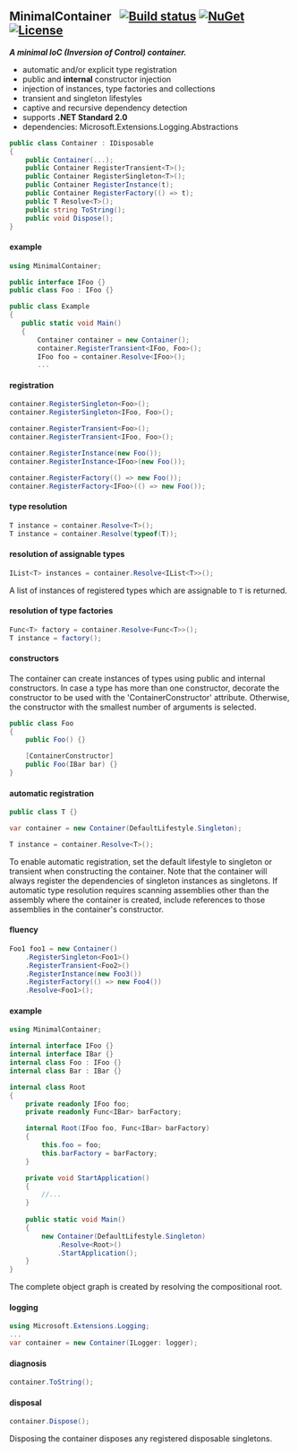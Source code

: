 ## MinimalContainer&nbsp;&nbsp; [![Build status](https://ci.appveyor.com/api/projects/status/xig5mmbk9lqus99h?svg=true)](https://ci.appveyor.com/project/dshe/MinimalContainer) [![NuGet](https://img.shields.io/nuget/vpre/MinimalContainer.svg)](https://www.nuget.org/packages/MinimalContainer/) [![License](https://img.shields.io/badge/license-Apache%202.0-7755BB.svg)](https://opensource.org/licenses/Apache-2.0)
***A minimal IoC (Inversion of Control) container.***
- automatic and/or explicit type registration
- public and **internal** constructor injection
- injection of instances, type factories and collections
- transient and singleton lifestyles
- captive and recursive dependency detection
- supports **.NET Standard 2.0**
- dependencies: Microsoft.Extensions.Logging.Abstractions
```csharp
public class Container : IDisposable
{
    public Container(...);
    public Container RegisterTransient<T>();
    public Container RegisterSingleton<T>();
    public Container RegisterInstance(t);
    public Container RegisterFactory(() => t);
    public T Resolve<T>();
    public string ToString();
    public void Dispose();
}
```
#### example
```csharp
using MinimalContainer;

public interface IFoo {}
public class Foo : IFoo {}

public class Example
{
   public static void Main()
   {
       Container container = new Container();
       container.RegisterTransient<IFoo, Foo>();
       IFoo foo = container.Resolve<IFoo>();
       ...
```
#### registration
```csharp
container.RegisterSingleton<Foo>();
container.RegisterSingleton<IFoo, Foo>();

container.RegisterTransient<Foo>();
container.RegisterTransient<IFoo, Foo>();

container.RegisterInstance(new Foo());
container.RegisterInstance<IFoo>(new Foo());

container.RegisterFactory(() => new Foo());
container.RegisterFactory<IFoo>(() => new Foo());
```
#### type resolution
```csharp
T instance = container.Resolve<T>();
T instance = container.Resolve(typeof(T));
```
#### resolution of assignable types
```csharp
IList<T> instances = container.Resolve<IList<T>>();
```
A list of instances of registered types which are assignable to `T` is returned.
#### resolution of type factories
```csharp
Func<T> factory = container.Resolve<Func<T>>();
T instance = factory();
```
#### constructors
The container can create instances of types using public and internal constructors. In case a type has more than one constructor, decorate the constructor to be used with the 'ContainerConstructor' attribute. Otherwise, the constructor with the smallest number of arguments is selected.
```csharp
public class Foo
{
    public Foo() {}

    [ContainerConstructor]
    public Foo(IBar bar) {}
}
```
#### automatic registration
```csharp
public class T {}

var container = new Container(DefaultLifestyle.Singleton);

T instance = container.Resolve<T>();
```
To enable automatic registration, set the default lifestyle to singleton or transient when constructing the container. Note that the container will always register the dependencies of singleton instances as singletons. If automatic type resolution requires scanning assemblies other than the assembly where the container is created, include references to those assemblies in the container's constructor.
#### fluency
```csharp
Foo1 foo1 = new Container()
    .RegisterSingleton<Foo1>()
    .RegisterTransient<Foo2>()
    .RegisterInstance(new Foo3())
    .RegisterFactory(() => new Foo4())
    .Resolve<Foo1>();
```
#### example
```csharp
using MinimalContainer;

internal interface IFoo {}
internal interface IBar {}
internal class Foo : IFoo {}
internal class Bar : IBar {}

internal class Root
{
    private readonly IFoo foo;
    private readonly Func<IBar> barFactory;

    internal Root(IFoo foo, Func<IBar> barFactory)
    {
        this.foo = foo;
        this.barFactory = barFactory;
    }

    private void StartApplication()
    {
        //...
    }
    
    public static void Main()
    {
        new Container(DefaultLifestyle.Singleton)
            .Resolve<Root>()
            .StartApplication();
    }
}
```
The complete object graph is created by resolving the compositional root. 
#### logging
```csharp
using Microsoft.Extensions.Logging;
...
var container = new Container(ILogger: logger);
```
#### diagnosis
```csharp
container.ToString();
```
#### disposal
```csharp
container.Dispose();
```
Disposing the container disposes any registered disposable singletons.
